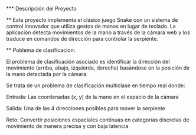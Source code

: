 \*\*\* Descripción del Proyecto

\*\* Este proyecto implementa el clásico juego Snake con un sistema de control innovador que utiliza gestos de manos en lugar de teclado. La aplicación detecta movimientos de la mano a través de la cámara web y los traduce en comandos de dirección para controlar la serpiente.

\*\* Poblema de clasificacion:

El problema de clasificación asociado es identificar la dirección del movimiento (arriba, abajo, izquierda, derecha) basándose en la posición de la mano detectada por la cámara.

Se trata de un problema de clasificación multiclase en tiempo real donde:

Entrada: Las coordenadas (x, y) de la mano en el espacio de la cámara

Salida: Una de las 4 direcciones posibles para mover la serpiente

Reto: Convertir posiciones espaciales continuas en categorías discretas de movimiento de manera precisa y con baja latencia
